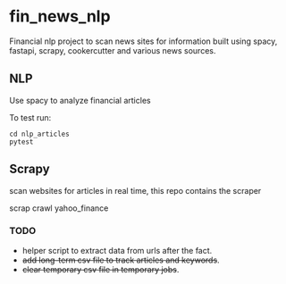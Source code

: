 # fin_news_nlp
Financial nlp project to scan news sites for information built using spacy, fastapi, scrapy, cookercutter and various news sources.

## NLP

Use spacy to analyze financial articles

To test run:
```
cd nlp_articles
pytest
```

## Scrapy

scan websites for articles in real time, this repo contains the scraper


scrap crawl yahoo_finance

### TODO

- helper script to extract data from urls after the fact.
- ~~add long-term csv file to track articles and keywords~~.
- ~~clear temporary csv file in temporary jobs~~.

